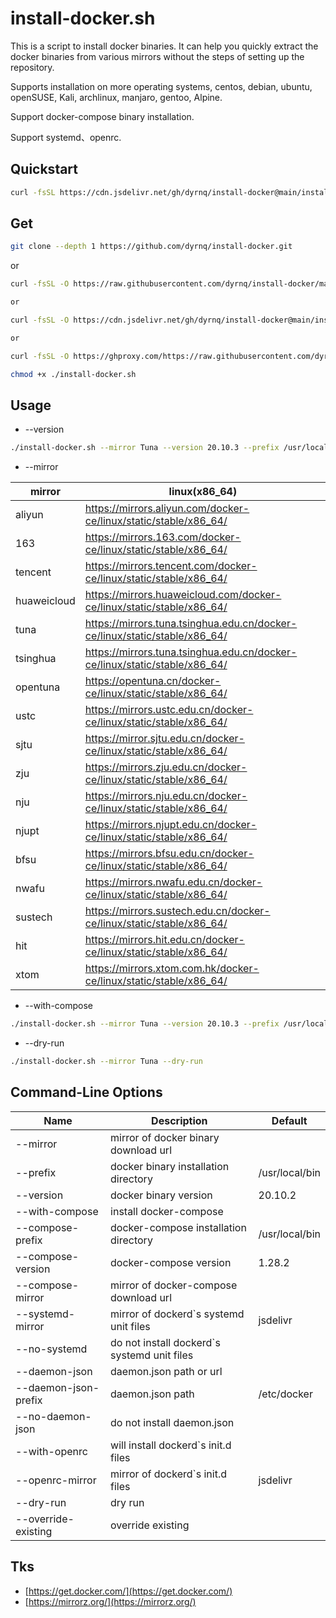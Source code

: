 # install-docker.sh

This is a script to install docker binaries. It can help you quickly extract the docker binaries from various mirrors without the steps of setting up the repository.

Supports installation on more operating systems, centos, debian, ubuntu, openSUSE, Kali, archlinux, manjaro, gentoo, Alpine.

Support docker-compose binary installation.

Support systemd、openrc.

## Quickstart
```bash
curl -fsSL https://cdn.jsdelivr.net/gh/dyrnq/install-docker@main/install-docker.sh | bash -s docker --mirror Tuna --version 20.10.3 --with-compose --compose-version 1.28.2 --compose-mirror daocloud
```

## Get
```bash
git clone --depth 1 https://github.com/dyrnq/install-docker.git
```

or

```bash
curl -fsSL -O https://raw.githubusercontent.com/dyrnq/install-docker/main/install-docker.sh

or

curl -fsSL -O https://cdn.jsdelivr.net/gh/dyrnq/install-docker@main/install-docker.sh

or

curl -fsSL -O https://ghproxy.com/https://raw.githubusercontent.com/dyrnq/install-docker/main/install-docker.sh

chmod +x ./install-docker.sh
```

## Usage

* --version
```bash
./install-docker.sh --mirror Tuna --version 20.10.3 --prefix /usr/local/bin
```

* --mirror

| mirror             |linux(x86_64)                                                                   |
| -------            | ------------------------------------------------------------------------------ |
| aliyun             |<https://mirrors.aliyun.com/docker-ce/linux/static/stable/x86_64/>              |
| 163                |<https://mirrors.163.com/docker-ce/linux/static/stable/x86_64/>                 |
| tencent            |<https://mirrors.tencent.com/docker-ce/linux/static/stable/x86_64/>             |
| huaweicloud        |<https://mirrors.huaweicloud.com/docker-ce/linux/static/stable/x86_64/>         |
| tuna               |<https://mirrors.tuna.tsinghua.edu.cn/docker-ce/linux/static/stable/x86_64/>    |
| tsinghua           |<https://mirrors.tuna.tsinghua.edu.cn/docker-ce/linux/static/stable/x86_64/>    |
| opentuna           |<https://opentuna.cn/docker-ce/linux/static/stable/x86_64/>                     |
| ustc               |<https://mirrors.ustc.edu.cn/docker-ce/linux/static/stable/x86_64/>             |
| sjtu               |<https://mirror.sjtu.edu.cn/docker-ce/linux/static/stable/x86_64/>              |
| zju                |<https://mirrors.zju.edu.cn/docker-ce/linux/static/stable/x86_64/>              |
| nju                |<https://mirrors.nju.edu.cn/docker-ce/linux/static/stable/x86_64/>              |
| njupt              |<https://mirrors.njupt.edu.cn/docker-ce/linux/static/stable/x86_64/>            |
| bfsu               |<https://mirrors.bfsu.edu.cn/docker-ce/linux/static/stable/x86_64/>             |
| nwafu              |<https://mirrors.nwafu.edu.cn/docker-ce/linux/static/stable/x86_64/>            |
| sustech            |<https://mirrors.sustech.edu.cn/docker-ce/linux/static/stable/x86_64/>          |
| hit                |<https://mirrors.hit.edu.cn/docker-ce/linux/static/stable/x86_64/>              |
| xtom               |<https://mirrors.xtom.com.hk/docker-ce/linux/static/stable/x86_64/>             |

* --with-compose
```bash
./install-docker.sh --mirror Tuna --version 20.10.3 --prefix /usr/local/bin --with-compose --compose-version 1.28.2 --compose-mirror daocloud --compose-prefix /usr/local/bin
```

* --dry-run
```bash
./install-docker.sh --mirror Tuna --dry-run
```

## Command-Line Options

| Name                  | Description                                   | Default                                   |
| ----------            | ----------------                              | ----------------------                    |
| --mirror              | mirror of docker binary download url          |                                           |
| --prefix              | docker binary installation directory          | /usr/local/bin                            |
| --version             | docker binary version                         | 20.10.2                                   |
| --with-compose        | install docker-compose                        |                                           |
| --compose-prefix      | docker-compose installation directory         | /usr/local/bin                            |
| --compose-version     | docker-compose version                        | 1.28.2                                    |
| --compose-mirror      | mirror of docker-compose download url         |                                           |
| --systemd-mirror      | mirror of dockerd`s systemd unit files        | jsdelivr                                  |
| --no-systemd          | do not install dockerd`s systemd unit files   |                                           |
| --daemon-json         | daemon.json path or url                       |                                           |
| --daemon-json-prefix  | daemon.json path                              | /etc/docker                               |
| --no-daemon-json      | do not install daemon.json                    |                                           |
| --with-openrc         | will install dockerd`s init.d files           |                                           |
| --openrc-mirror       | mirror of dockerd`s init.d files              | jsdelivr                                  |
| --dry-run             | dry run                                       |                                           |
| --override-existing   | override existing                             |                                           |

## Tks
* [https://get.docker.com/](https://get.docker.com/)
* [https://mirrorz.org/](https://mirrorz.org/)